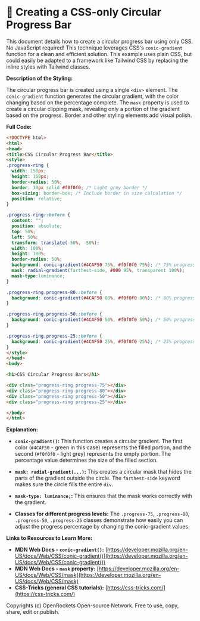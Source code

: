 # 🐞 Creating a CSS-only Circular Progress Bar


This document details how to create a circular progress bar using only CSS.  No JavaScript required! This technique leverages CSS's `conic-gradient` function for a clean and efficient solution.  This example uses plain CSS, but could easily be adapted to a framework like Tailwind CSS by replacing the inline styles with Tailwind classes.


**Description of the Styling:**

The circular progress bar is created using a single `<div>` element.  The `conic-gradient` function generates the circular gradient, with the color changing based on the percentage complete.  The `mask` property is used to create a circular clipping mask, revealing only a portion of the gradient based on the progress.  Border and other styling elements add visual polish.


**Full Code:**

```html
<!DOCTYPE html>
<html>
<head>
<title>CSS Circular Progress Bar</title>
<style>
.progress-ring {
  width: 150px;
  height: 150px;
  border-radius: 50%;
  border: 10px solid #f0f0f0; /* Light grey border */
  box-sizing: border-box; /* Include border in size calculation */
  position: relative;
}

.progress-ring::before {
  content: "";
  position: absolute;
  top: 50%;
  left: 50%;
  transform: translate(-50%, -50%);
  width: 100%;
  height: 100%;
  border-radius: 50%;
  background: conic-gradient(#4CAF50 75%, #f0f0f0 75%); /* 75% progress */
  mask: radial-gradient(farthest-side, #000 95%, transparent 100%);
  mask-type:luminance;
}

.progress-ring.progress-80::before {
  background: conic-gradient(#4CAF50 80%, #f0f0f0 80%); /* 80% progress */
}

.progress-ring.progress-50::before {
  background: conic-gradient(#4CAF50 50%, #f0f0f0 50%); /* 50% progress */
}

.progress-ring.progress-25::before {
  background: conic-gradient(#4CAF50 25%, #f0f0f0 25%); /* 25% progress */
}
</style>
</head>
<body>

<h1>CSS Circular Progress Bars</h1>

<div class="progress-ring progress-75"></div>
<div class="progress-ring progress-80"></div>
<div class="progress-ring progress-50"></div>
<div class="progress-ring progress-25"></div>

</body>
</html>
```


**Explanation:**

* **`conic-gradient()`:** This function creates a circular gradient. The first color (`#4CAF50` - green in this case) represents the filled portion, and the second (`#f0f0f0` - light grey) represents the empty portion.  The percentage value determines the size of the filled section.

* **`mask: radial-gradient(...)`:** This creates a circular mask that hides the parts of the gradient outside the circle. The `farthest-side` keyword makes sure the circle fills the entire `div`.

* **`mask-type: luminance;`:** This ensures that the mask works correctly with the gradient.

* **Classes for different progress levels:**  The `.progress-75`, `.progress-80`, `.progress-50`, `.progress-25` classes demonstrate how easily you can adjust the progress percentage by changing the conic-gradient values.


**Links to Resources to Learn More:**

* **MDN Web Docs - `conic-gradient()`:** [https://developer.mozilla.org/en-US/docs/Web/CSS/conic-gradient()](https://developer.mozilla.org/en-US/docs/Web/CSS/conic-gradient())
* **MDN Web Docs - `mask` property:** [https://developer.mozilla.org/en-US/docs/Web/CSS/mask](https://developer.mozilla.org/en-US/docs/Web/CSS/mask)
* **CSS-Tricks (general CSS tutorials):** [https://css-tricks.com/](https://css-tricks.com/)


Copyrights (c) OpenRockets Open-source Network. Free to use, copy, share, edit or publish.

